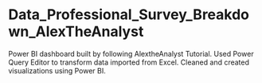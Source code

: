 # Data_Professional_Survey_Breakdown_AlexTheAnalyst
Power BI dashboard built by following AlextheAnalyst Tutorial. Used Power Query Editor to transform data imported from Excel. Cleaned and created visualizations using Power BI. 
